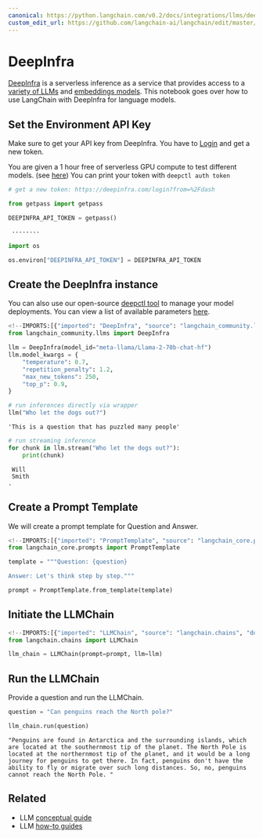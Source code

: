 ```yaml
---
canonical: https://python.langchain.com/v0.2/docs/integrations/llms/deepinfra/
custom_edit_url: https://github.com/langchain-ai/langchain/edit/master/docs/docs/integrations/llms/deepinfra.ipynb
---
```


# DeepInfra

[DeepInfra](https://deepinfra.com/?utm_source=langchain) is a serverless inference as a service that provides access to a [variety of LLMs](https://deepinfra.com/models?utm_source=langchain) and [embeddings models](https://deepinfra.com/models?type=embeddings&utm_source=langchain). This notebook goes over how to use LangChain with DeepInfra for language models.

## Set the Environment API Key
Make sure to get your API key from DeepInfra. You have to [Login](https://deepinfra.com/login?from=%2Fdash) and get a new token.

You are given a 1 hour free of serverless GPU compute to test different models. (see [here](https://github.com/deepinfra/deepctl#deepctl))
You can print your token with `deepctl auth token`


```python
# get a new token: https://deepinfra.com/login?from=%2Fdash

from getpass import getpass

DEEPINFRA_API_TOKEN = getpass()
```
```output
 ········
```

```python
import os

os.environ["DEEPINFRA_API_TOKEN"] = DEEPINFRA_API_TOKEN
```

## Create the DeepInfra instance
You can also use our open-source [deepctl tool](https://github.com/deepinfra/deepctl#deepctl) to manage your model deployments. You can view a list of available parameters [here](https://deepinfra.com/databricks/dolly-v2-12b#API).


```python
<!--IMPORTS:[{"imported": "DeepInfra", "source": "langchain_community.llms", "docs": "https://api.python.langchain.com/en/latest/llms/langchain_community.llms.deepinfra.DeepInfra.html", "title": "DeepInfra"}]-->
from langchain_community.llms import DeepInfra

llm = DeepInfra(model_id="meta-llama/Llama-2-70b-chat-hf")
llm.model_kwargs = {
    "temperature": 0.7,
    "repetition_penalty": 1.2,
    "max_new_tokens": 250,
    "top_p": 0.9,
}
```


```python
# run inferences directly via wrapper
llm("Who let the dogs out?")
```



```output
'This is a question that has puzzled many people'
```



```python
# run streaming inference
for chunk in llm.stream("Who let the dogs out?"):
    print(chunk)
```



```output
 Will
 Smith
.
```


## Create a Prompt Template
We will create a prompt template for Question and Answer.


```python
<!--IMPORTS:[{"imported": "PromptTemplate", "source": "langchain_core.prompts", "docs": "https://api.python.langchain.com/en/latest/prompts/langchain_core.prompts.prompt.PromptTemplate.html", "title": "DeepInfra"}]-->
from langchain_core.prompts import PromptTemplate

template = """Question: {question}

Answer: Let's think step by step."""

prompt = PromptTemplate.from_template(template)
```

## Initiate the LLMChain


```python
<!--IMPORTS:[{"imported": "LLMChain", "source": "langchain.chains", "docs": "https://api.python.langchain.com/en/latest/chains/langchain.chains.llm.LLMChain.html", "title": "DeepInfra"}]-->
from langchain.chains import LLMChain

llm_chain = LLMChain(prompt=prompt, llm=llm)
```

## Run the LLMChain
Provide a question and run the LLMChain.


```python
question = "Can penguins reach the North pole?"

llm_chain.run(question)
```



```output
"Penguins are found in Antarctica and the surrounding islands, which are located at the southernmost tip of the planet. The North Pole is located at the northernmost tip of the planet, and it would be a long journey for penguins to get there. In fact, penguins don't have the ability to fly or migrate over such long distances. So, no, penguins cannot reach the North Pole. "
```



## Related

- LLM [conceptual guide](/docs/concepts/#llms)
- LLM [how-to guides](/docs/how_to/#llms)